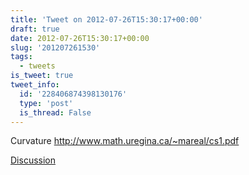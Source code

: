 ```yaml
---
title: 'Tweet on 2012-07-26T15:30:17+00:00'
draft: true
date: 2012-07-26T15:30:17+00:00
slug: '201207261530'
tags:
  - tweets
is_tweet: true
tweet_info:
  id: '228406874398130176'
  type: 'post'
  is_thread: False
---
```




Curvature <http://www.math.uregina.ca/~mareal/cs1.pdf>

[Discussion](https://x.com/sytelus/status/228406874398130176)
